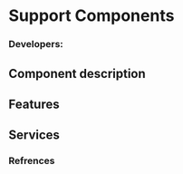 # Support Components


### Developers:

## Component description

## Features

## Services

### Refrences
